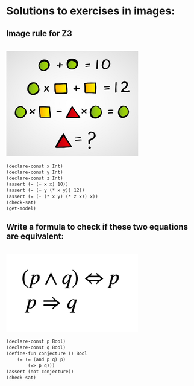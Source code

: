 # Solutions to exercises in images:

## Image rule for Z3

</br>

<img src="images/Logic_Puzzle1.png" width="350">

```
(declare-const x Int)
(declare-const y Int)
(declare-const z Int)
(assert (= (+ x x) 10))
(assert (= (+ y (* x y)) 12))
(assert (= (- (* x y) (* z x)) x))
(check-sat)
(get-model)
```

## Write a formula to check if these two equations are equivalent:

</br>

<img src="images/Logic_Puzzle2.png" width="350">


```
(declare-const p Bool)
(declare-const q Bool)
(define-fun conjecture () Bool
    (= (= (and p q) p) 
        (=> p q)))
(assert (not conjecture))
(check-sat)
```